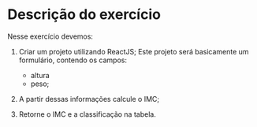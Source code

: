 # Descrição do exercício
Nesse exercício devemos:
1) Criar um projeto utilizando ReactJS;
Este projeto será basicamente um formulário, contendo os campos: 
    - altura
    - peso;

2) A partir dessas informações calcule o IMC;
3) Retorne o IMC e a classificação na tabela.
